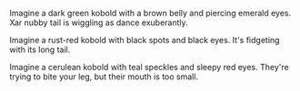 Imagine a dark green kobold with a brown belly and piercing emerald eyes. Xar nubby tail is wiggling as dance exuberantly.

Imagine a rust-red kobold with black spots and black eyes. It's fidgeting with its long tail.

Imagine a cerulean kobold with teal speckles and sleepy red eyes. They're trying to bite your leg, but their mouth is too small.
